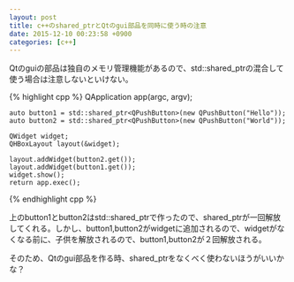 ```yaml
---
layout: post
title: c++のshared_ptrとQtのgui部品を同時に使う時の注意
date: 2015-12-10 00:23:58 +0900
categories: [c++]
---
```

Qtのguiの部品は独自のメモリ管理機能があるので、std::shared_ptrの混合して使う場合は注意しないといけない。

{% highlight cpp %}
    QApplication app(argc, argv);

    auto button1 = std::shared_ptr<QPushButton>(new QPushButton("Hello"));
    auto button2 = std::shared_ptr<QPushButton>(new QPushButton("World"));

    QWidget widget;
    QHBoxLayout layout(&widget);

    layout.addWidget(button2.get());
    layout.addWidget(button1.get());
    widget.show();
    return app.exec();
{% endhighlight cpp %}

上のbutton1とbutton2はstd::shared_ptrで作ったので、shared_ptrが一回解放してくれる。しかし、button1,button2がwidgetに追加されるので、widgetがなくなる前に、子供を解放されるので、button1,button2が２回解放される。

そのため、Qtのgui部品を作る時、shared_ptrをなくべく使わないほうがいいかな？

